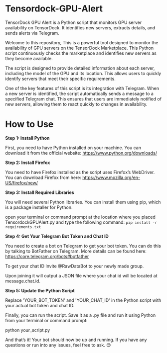 # Tensordock-GPU-Alert
TensorDock GPU Alert is a Python script that monitors GPU server availability on TensorDock. It identifies new servers, extracts details, and sends alerts via Telegram.

Welcome to this repository, This is a powerful tool designed to monitor the availability of GPU servers on the TensorDock Marketplace. This Python script continuously checks the marketplace and identifies new servers as they become available.

The script is designed to provide detailed information about each server, including the model of the GPU and its location. This allows users to quickly identify servers that meet their specific requirements.

One of the key features of this script is its integration with Telegram. When a new server is identified, the script automatically sends a message to a specified Telegram chat. This ensures that users are immediately notified of new servers, allowing them to react quickly to changes in availability.



# How to Use

**Step 1: Install Python**

First, you need to have Python installed on your machine. You can download it from the official website: https://www.python.org/downloads/

**Step 2: Install Firefox**

You need to have Firefox installed as the script uses Firefox’s WebDriver. You can download Firefox from here: https://www.mozilla.org/en-US/firefox/new/

**Step 3: Install Required Libraries**

You will need several Python libraries. You can install them using pip, which is a package installer for Python.

open your terminal or command prompt at the location where you placed TensordockGPUAlert.py  and type the following command:
``` pip install -r requirements.txt ```


**Step 4: Get Your Telegram Bot Token and Chat ID**

You need to create a bot on Telegram to get your bot token. You can do this by talking to BotFather on Telegram. More details can be found here: https://core.telegram.org/bots#botfather

To get your chat ID Invite @RawDataBot to your newly made group.

Upon joining it will output a JSON file where your chat id will be located at message.chat.id.

**Step 5: Update the Python Script**

Replace 'YOUR_BOT_TOKEN' and 'YOUR_CHAT_ID' in the Python script with your actual bot token and chat ID.


Finally, you can run the script. Save it as a .py file and run it using Python from your terminal or command prompt:

python your_script.py

And that’s it! Your bot should now be up and running. If you have any questions or run into any issues, feel free to ask. 😊

